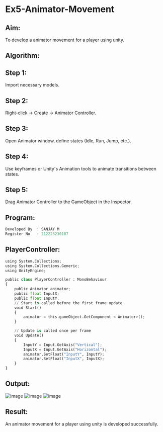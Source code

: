 # Ex5-Animator-Movement
## Aim:
To develop a animator movement for a player using unity.

## Algorithm:
## Step 1: 

Import necessary models.

## Step 2: 

 Right-click -> Create -> Animator Controller.

## Step 3: 

Open Animator window, define states (Idle, Run, Jump, etc.).

## Step 4: 

Use keyframes or Unity's Animation tools to animate transitions between states.

## Step 5: 

Drag Animator Controller to the GameObject in the Inspector.

## Program:
```python
Developed By  : SANJAY M
Register No   : 212223230187
```

## PlayerController:
```python
using System.Collections;
using System.Collections.Generic;
using UnityEngine;

public class PlayerController : MonoBehaviour
{
    public Animator animator;
    public float InputX;
    public float InputY;
    // Start is called before the first frame update
    void Start()
    {
        animator = this.gameObject.GetComponent < Animator>();
    }

    // Update is called once per frame
    void Update()
    {
        InputY = Input.GetAxis("Vertical");
        InputX = Input.GetAxis("Horizontal");
        animator.SetFloat("InputY", InputY);
        animator.SetFloat("InputX", InputX);
    }
}

```
## Output:
![image](https://github.com/user-attachments/assets/e75ef91d-a9d2-4680-b794-3b2021b71d7d)
![image](https://github.com/user-attachments/assets/5b03c677-f457-4d63-8329-4314e0ef2972)
![image](https://github.com/user-attachments/assets/4ff0e480-db41-449c-ba4b-f4dad308f753)




## Result:

An animator movement for a player using unity is developed successfully.

